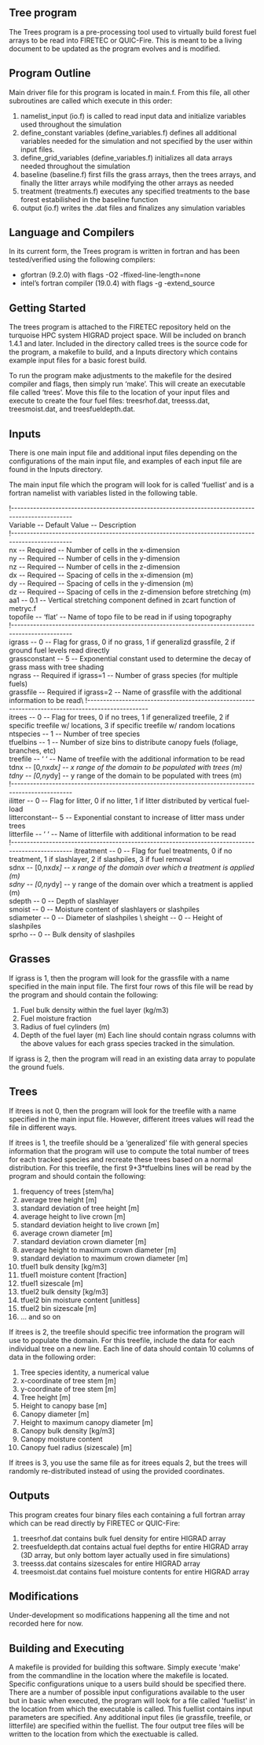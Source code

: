 Tree program
------------

The Trees program is a pre-processing tool used to virtually build forest fuel arrays to be read into FIRETEC or QUIC-Fire. This is meant to be a living document to be updated as the program evolves and is modified.

Program Outline
------------
Main driver file for this program is located in main.f. From this file, all other subroutines are called which execute in this order:
1. namelist_input (io.f) is called to read input data and initialize variables used throughout the simulation
2. define_constant variables (define_variables.f) defines all additional variables needed for the simulation and not specified by the user within input files.
3. define_grid_variables (define_variables.f) initializes all data arrays needed throughout the simulation
4. baseline (baseline.f) first fills the grass arrays, then the trees arrays, and finally the litter arrays while modifying the other arrays as needed
5. treatment (treatments.f) executes any specified treatments to the base forest estabilished in the baseline function
6. output (io.f) writes the .dat files and finalizes any simulation variables

Language and Compilers
------------
In its current form, the Trees program is written in fortran and has been tested/verified using the following compilers:
- gfortran (9.2.0) with flags -O2 -ffixed-line-length=none
- intel’s fortran compiler (19.0.4) with flags -g -extend_source

Getting Started
------------
The trees program is attached to the FIRETEC repository held on the turquoise HPC system HIGRAD project space. Will be included on branch 1.4.1 and later. Included in the directory called trees is the source code for the program, a makefile to build, and a Inputs directory which contains example input files for a basic forest build.

To run the program make adjustments to the makefile for the desired compiler and flags, then simply run ‘make’. This will create an executable file called ‘trees’. Move this file to the location of your input files and execute to create the four fuel files: treesrhof.dat, treesss.dat, treesmoist.dat, and treesfueldepth.dat.

Inputs
------------
There is one main input file and additional input files depending on the configurations of the main input file, and examples of each input file are found in the Inputs directory.

The main input file which the program will look for is called ‘fuellist’ and is a fortran namelist with variables listed in the following table.

!-------------------------------------------------------------------------------------------------\
Variable -- Default Value -- Description \
!-------------------------------------------------------------------------------------------------\
nx            -- Required             -- Number of cells in the x-dimension \
ny            -- Required             -- Number of cells in the y-dimension \
nz            -- Required             -- Number of cells in the z-dimension \
dx            -- Required             -- Spacing of cells in the x-dimension (m) \
dy            -- Required             -- Spacing of cells in the y-dimension (m) \
dz            -- Required             -- Spacing of cells in the z-dimension before stretching (m) \
aa1           -- 0.1                  -- Vertical stretching component defined in zcart function of metryc.f \
topofile      -- ‘flat’               -- Name of topo file to be read in if using  topography \
!-------------------------------------------------------------------------------------------------\
igrass        -- 0                    -- Flag for grass, 0 if no grass, 1 if generalizd grassfile, 2 if ground fuel levels read directly \
grassconstant -- 5                    -- Exponential constant used to determine the decay of grass mass with tree shading \
ngrass        -- Required if igrass=1 -- Number of grass species (for multiple fuels) \
grassfile     -- Required if igrass=2 -- Name of grassfile with the additional information to be read\ 
!-------------------------------------------------------------------------------------------------\
itrees        -- 0                    -- Flag for trees, 0 if no trees, 1 if generalized treefile, 2 if specific treefile w/ locations, 3 if specific treefile w/ random locations \
ntspecies     -- 1                    -- Number of tree species \
tfuelbins     -- 1                    -- Number of size bins to distribute canopy fuels (foliage, branches, etc) \
treefile      -- ‘ ‘                  -- Name of treefile with the additional information to be read \
tdnx          -- [0,nx*dx]            -- x range of the domain to be populated with trees (m) \
tdny          -- [0,ny*dy]            -- y range of the domain to be populated with trees (m) \
!------------------------------------------------------------------------------------------------- \
ilitter       -- 0                    -- Flag for litter, 0 if no litter, 1 if litter distributed by vertical fuel-load \
litterconstant-- 5                    -- Exponential constant to increase of litter mass under trees \
litterfile    -- ‘ ‘                  -- Name of litterfile with additional information to be read \
!-------------------------------------------------------------------------------------------------
itreatment    -- 0                    -- Flag for fuel treatments, 0 if no treatment, 1 if slashlayer, 2 if slashpiles, 3 if fuel removal \
sdnx          -- [0,nx*dx]            -- x range of the domain over which a treatment is applied (m) \
sdny          -- [0,ny*dy]            -- y range of the domain over which a treatment is applied (m) \
sdepth        -- 0                    -- Depth of slashlayer \
smoist        -- 0                    -- Moisture content of slashlayers or slashpiles \
sdiameter     -- 0                    -- Diameter of slashpiles \ 
sheight       -- 0                    -- Height of slashpiles \
sprho         -- 0                    -- Bulk density of slashpiles 

Grasses 
------------
If igrass is 1, then the program will look for the grassfile with a name specified in the main input file. The first four rows of this file will be read by the program and should contain the following:
1. Fuel bulk density within the fuel layer (kg/m3)
2. Fuel moisture fraction
3. Radius of fuel cylinders (m)
4. Depth of the fuel layer (m)
Each line should contain ngrass columns with the above values for each grass species tracked in the simulation.

If igrass is 2, then the program will read in an existing data array to populate the ground fuels.

Trees
------------
If itrees is not 0, then the program will look for the treefile with a name specified in the main input file. However, different itrees values will read the file in different ways.

If itrees is 1, the treefile should be a ‘generalized’ file with general species information that the program will use to compute the total number of trees for each tracked species and recreate these trees based on a normal distribution. For this treefile, the first 9+3*tfuelbins lines will be read by the program and should contain the following:
1. frequency of trees [stem/ha]
2. average tree height [m]
3. standard deviation of tree height [m]
4. average height to live crown [m]
5. standard deviation height to live crown [m]
6. average crown diameter [m]
7. standard deviation crown diameter [m]
8. average height to maximum crown diameter [m]
9. standard deviation to maximum crown diameter [m]
10.  tfuel1 bulk density [kg/m3]
11.  tfuel1 moisture content [fraction]
12.  tfuel1 sizescale [m]
13.  tfuel2 bulk density [kg/m3]
14.  tfuel2 bin moisture content [unitless]
15.  tfuel2 bin sizescale [m]
16.  … and so on

If itrees is 2, the treefile should specific tree information the program will use to populate the domain. For this treefile, include the data for each individual tree on a new line. Each line of data should contain 10 columns of data in the following order:
1. Tree species identity, a numerical value
2. x-coordinate of tree stem [m]
3. y-coordinate of tree stem [m]
4. Tree height [m]
5. Height to canopy base [m]
6. Canopy diameter [m]
7. Height to maximum canopy diameter [m]
8. Canopy bulk density [kg/m3]
9. Canopy moisture content
10. Canopy fuel radius (sizescale) [m]

If itrees is 3, you use the same file as for itrees equals 2, but the trees will randomly re-distributed instead of using the provided coordinates.

Outputs
------------
This program creates four binary files each containing a full fortran array which can be read directly by FIRETEC or QUIC-Fire:
1. treesrhof.dat contains bulk fuel density for entire HIGRAD array
2. treesfueldepth.dat contains actual fuel depths for entire HIGRAD array (3D array, but only bottom layer actually used in fire simulations)
3. treesss.dat contains sizescales for entire HIGRAD array
4. treesmoist.dat contains fuel moisture contents for entire HIGRAD array

Modifications
------------
Under-development so modifications happening all the time and not recorded here for now.

Building and Executing
------------
A makefile is provided for building this software. Simply execute 'make' from the commandline in the location where the makefile is located. Specific configurations unique to a users build should be specified there.
There are a number of possible input configurations available to the user but in basic when executed, the program will look for a file called 'fuellist' in the location from which the executable is called. This fuellist contains input parameters are specified. Any additional input files (ie grassfile, treefile, or litterfile) are specified within the fuellist. The four output tree files will be written to the location from which the exectuable is called.
